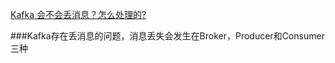 [Kafka 会不会丢消息？怎么处理的?](https://mp.weixin.qq.com/s/VOM7b7SoUm9Yp3EgV5OgtQ)

###Kafka存在丢消息的问题，消息丢失会发生在Broker，Producer和Consumer三种

###